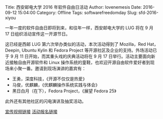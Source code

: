 Title: 西安邮电大学 2016 年软件自由日活动
Author: lovenemesis
Date: 2016-09-12 15:04:00
Category: Offline
Tags: softwarefreedomday
Slug: sfd-2016-xiyou

一年一度的软件自由日即将到来，和往年一样，西安邮电大学的 LUG 将在 9 月 17 日组织活动宣传这一开源节日。

<!-- PELICAN_END_SUMMARY -->

这已经是西邮 LUG 第六次举办类似的活动，本次活动得到了 Mozilla，Red Hat，Deepin, Ubuntu Kylin 和 Fedora Project 等开源社区及企业的支持。外场活动已于 9 月 11 日开始，而其重头戏的庆典活动将在 9 月 17 日举行。活动主要面向新近接触自由开源软件和 Linux 操作系统的童鞋，也欢迎开源自由软件爱好者到现场来小聚一番。邀请到现场演讲的嘉宾有：

* 王勇，深度科技，《开源不仅仅是热爱》
* 马俊，优麒麟，《优麒麟操作系统实践与体会》
* 黑日白月（在下），Fedora Project，《展望 Fedora 25》

此外还有其他社区的闪电演讲及抽奖活动。

[宣传视频链接](http://v.qq.com/x/page/r03270fj6p8.html)
[活动报名链接](http://sfd.xiyoulinux.org)
